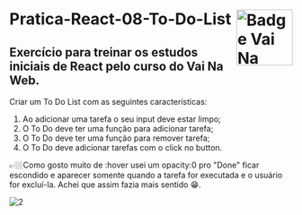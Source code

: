 # Pratica-React-08-To-Do-List <img src="https://i.ibb.co/QpLTKSz/badge-M2-T2.png" alt="Badge Vai Na Web T2.1" width="100" align="right">

## Exercício para treinar os estudos iniciais de React pelo curso do Vai Na Web.

Criar um To Do List com as seguintes características:
1. Ao adicionar uma tarefa o seu input deve estar limpo;
2. O To Do deve ter uma função para adicionar tarefa;
3. O To Do deve ter uma função para remover tarefa;
4. O To Do deve adicionar tarefas com o click no button.

👉🏼Como gosto muito de :hover usei um opacity:0 pro "Done" ficar escondido e aparecer somente quando a tarefa for executada e o usuário for excluí-la. Achei que assim fazia mais sentido 😁.

![2](https://user-images.githubusercontent.com/102387476/182975921-0cff9e0f-2273-4503-a0d9-f178062f80f2.jpg)
